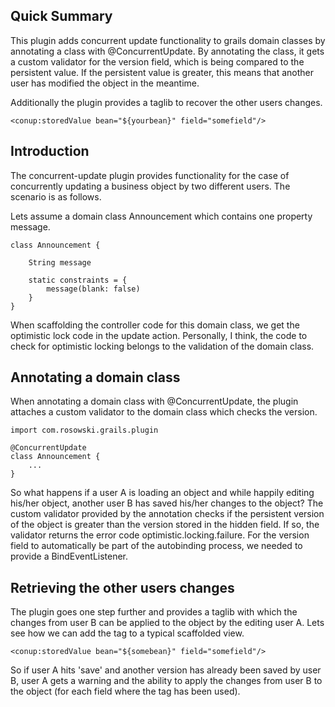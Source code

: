 Quick Summary
--------
This plugin adds concurrent update functionality to grails domain classes by annotating a class with @ConcurrentUpdate.
By annotating the class, it gets a custom validator for the version field, which is being compared to the persistent
 value. If the persistent value is greater, this means that another user has modified the object in the meantime.

Additionally the plugin provides a taglib to recover the other users changes.

    <conup:storedValue bean="${yourbean}" field="somefield"/>

Introduction
--------
The concurrent-update plugin provides functionality for the case of concurrently updating a business object by two
different users. The scenario is as follows.

Lets assume a domain class Announcement which contains one property message.

    class Announcement {

        String message

        static constraints = {
            message(blank: false)
        }
    }

When scaffolding the controller code for this domain class, we get the optimistic lock code in the update action.
Personally, I think, the code to check for optimistic locking belongs to the validation of the domain class.

Annotating a domain class
--------
When annotating a domain class with @ConcurrentUpdate, the plugin attaches a custom validator to the domain class
which checks the version.

    import com.rosowski.grails.plugin

    @ConcurrentUpdate
    class Announcement {
        ...
    }

So what happens if a user A is loading an object and while happily editing his/her object, another user B has saved
his/her changes to the object? The custom validator provided by the annotation checks if the persistent version of the
object is greater than the version stored in the hidden field. If so, the validator returns the error code
optimistic.locking.failure. For the version field to automatically be part of the autobinding process, we needed to
provide a BindEventListener.

Retrieving the other users changes
--------
The plugin goes one step further and provides a taglib with which the changes from user B can be applied to the object
by the editing user A. Lets see how we can add the tag to a typical scaffolded view.

    <conup:storedValue bean="${somebean}" field="somefield"/>

So if user A hits 'save' and another version has already been saved by user B, user A gets a warning and the ability
to apply the changes from user B to the object (for each field where the tag has been used).